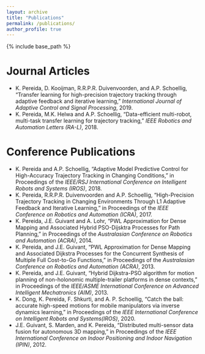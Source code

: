 ```yaml
---
layout: archive
title: "Publications"
permalink: /publications/
author_profile: true
---
```


{% include base_path %}

Journal Articles
======
* K. Pereida, D. Kooijman, R.R.P.R. Duivenvoorden, and A.P. Schoellig, “Transfer learning for high-precision trajectory tracking through adaptive feedback and iterative learning,” *International Journal of Adaptive Control and Signal Processing*, 2019.
* K. Pereida, M.K. Helwa and A.P. Schoellig, “Data-efficient multi-robot, multi-task transfer learning for trajectory tracking,” *IEEE Robotics and Automation Letters (RA-L)*, 2018.

Conference Publications
======
* K. Pereida and A.P. Schoellig, “Adaptive Model Predictive Control for High-Accuracy Trajectory Tracking in Changing Conditions,” in Proceedings of the *IEEE/RSJ International Conference on Intelligent Robots and Systems (IROS)*, 2018.
* K. Pereida, R.R.P.R. Duivenvoorden and A.P. Schoellig, “High-Precision Trajectory Tracking in Changing Environments Through L1 Adaptive Feedback and Iterative Learning,” in Proceedings of the *IEEE Conference on Robotics and Automation (ICRA)*, 2017.
* K. Pereida, J.E. Guivant and A. Lohr, “PWL Approximation for Dense Mapping and Associated Hybrid PSO-Dijsktra Processes for Path Planning,” in Proceedings of the *Australasian Conference on Robotics and Automation (ACRA)*, 2014.
* K. Pereida, and J.E. Guivant, “PWL Approximation for Dense Mapping and Associated Dijkstra Processes for the Concurrent Synthesis of Multiple Full Cost-to-Go Functions,” in Proceedings of the *Australasian Conference on Robotics and Automation (ACRA)*, 2013.
* K. Pereida, and J.E. Guivant, “Hybrid Dijkstra-PSO algorithm for motion planning of non-holonomic multiple-trailer platforms in dense contexts,” in Proceedings of the *IEEE/ASME International Conference on Advanced Intelligent Mechatronics (AIM)*, 2013.
* K. Dong, K. Pereida, F. Shkurti, and A. P. Schoellig, “Catch the ball: accurate high-speed motions for mobile manipulators via inverse dynamics learning,” in Proceedings of the *IEEE International Conference on Intelligent Robots and Systems(IROS)*, 2020. 
* J.E. Guivant, S. Marden, and K. Pereida, “Distributed multi-sensor data fusion for autonomous 3D mapping,” in Proceedings of the *IEEE International Conference on Indoor Positioning and Indoor Navigation (IPIN)*, 2012.
